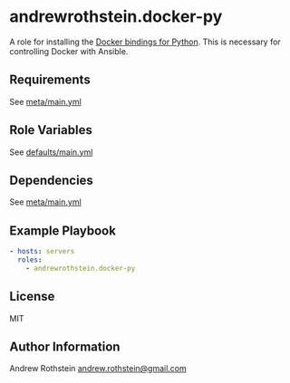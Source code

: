 andrewrothstein.docker-py
===========================

A role for installing the [Docker bindings for Python](https://docker-py.readthedocs.io/en/stable/). This is necessary for controlling Docker with Ansible.

Requirements
------------

See [meta/main.yml](meta/main.yml)

Role Variables
--------------

See [defaults/main.yml](defaults/main.yml)

Dependencies
------------

See [meta/main.yml](meta/main.yml)

Example Playbook
----------------

```yml
- hosts: servers
  roles:
    - andrewrothstein.docker-py
```

License
-------

MIT

Author Information
------------------

Andrew Rothstein <andrew.rothstein@gmail.com>
